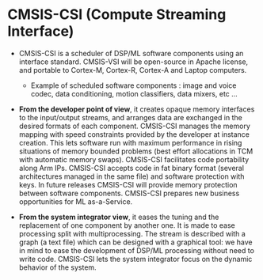 # CMSIS-CSI (Compute Streaming Interface)
- CMSIS-CSI is a scheduler of DSP/ML software components using an interface standard. CMSIS-VSI will be open-source in Apache license, and portable to Cortex-M, Cortex-R, Cortex-A and Laptop computers.
  - Example of scheduled software components : image and voice codec, data conditioning, motion classifiers, data mixers, etc ...
- **From the developer point of view**, it creates opaque memory interfaces to the input/output streams, and arranges data are exchanged in the desired formats of each component. CMSIS-CSI manages the memory mapping with speed constraints provided by the developer at instance creation. This lets software run with maximum performance in rising situations of memory bounded problems (best effort allocations in TCM with automatic memory swaps). CMSIS-CSI facilitates code portability along Arm IPs. CMSIS-CSI accepts code in fat binary format (several architectures managed in the same file) and software protection with keys.  In future releases CMSIS-CSI will provide memory protection between software components. CMSIS-CSI prepares new business opportunities for ML as-a-Service.

- **From the system integrator view**, it eases the tuning and the replacement of one component by another one. It is made to ease processing split with multiprocessing. The stream is described with a graph (a text file) which can be designed with a graphical tool:  we have in mind to ease the development of DSP/ML processing without need to write code. CMSIS-CSI lets the system integrator focus on the dynamic behavior of the system. 

